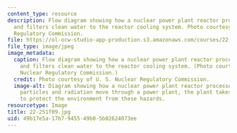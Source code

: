 ```yaml
---
content_type: resource
description: Flow diagram showing how a nuclear power plant reactor processes waste
  and filters clean water to the reactor cooling system. Photo courtesy of U. S. Nuclear
  Regulatory Commission.
file: https://ol-ocw-studio-app-production.s3.amazonaws.com/courses/22-251-systems-analysis-of-the-nuclear-fuel-cycle-fall-2009/49b17e5a17b7945549b05b02624073ee_22-251f09.jpg
file_type: image/jpeg
image_metadata:
  caption: Flow diagram showing how a nuclear power plant reactor processes waste
    and filters clean water to the reactor cooling system. (Photo courtesy of U. S.
    Nuclear Regulatory Commission.)
  credit: Photo courtesy of U. S. Nuclear Regulatory Commission.
  image-alt: Diagram showing how a nuclear power plant reactor processes waste. As
    particles and radiation move through a power plant, the plant takes special precautions
    to protect the environment from these hazards.
resourcetype: Image
title: 22-251f09.jpg
uid: 49b17e5a-17b7-9455-49b0-5b02624073ee
---
```

